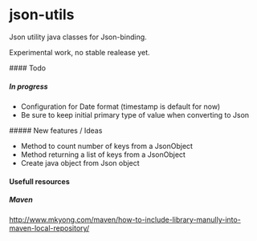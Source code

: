 # json-utils
Json utility java classes for Json-binding.

Experimental work, no stable realease yet.

#### Todo

##### In progress

- Configuration for Date format (timestamp is default for now)
- Be sure to keep initial primary type of value when converting to Json

##### New features / Ideas

- Method to count number of keys from a JsonObject
- Method returning a list of keys from a JsonObject
- Create java object from Json object

#### Usefull resources 

##### Maven

http://www.mkyong.com/maven/how-to-include-library-manully-into-maven-local-repository/
